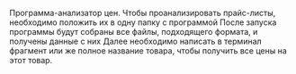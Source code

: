 Программа-анализатор цен.
Чтобы проанализировать прайс-листы, необходимо положить их в одну папку с программой
После запуска программы будут собраны все файлы, подходящего формата, и получены данные с них
Далее необходимо написать в терминал фрагмент или же полное название товара, чтобы получить все цены на этот товар.